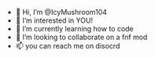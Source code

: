 - 👋 Hi, I’m @IcyMushroom104
- 👀 I’m interested in YOU!
- 🌱 I’m currently learning how to code
- 💞️ I’m looking to collaborate on a fnf mod
- 📫 you can reach me on disocrd 
<!---
IcyMushroom104/IcyMushroom104 is a ✨ special ✨ repository because its `README.md` (this file) appears on your GitHub profile.
You can click the Preview link to take a look at your changes.
--->
